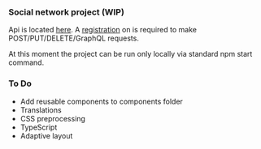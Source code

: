 ### Social network project (WIP)

Api is located <a href="https://social-network.samuraijs.com/docs">here</a>. A <a href="https://social-network.samuraijs.com/">registration</a> on  is required to make POST/PUT/DELETE/GraphQL requests.

At this moment the project can be run only locally via standard npm start command.

### To Do

* Add reusable components to components folder
* Translations
* CSS preprocessing
* TypeScript
* Adaptive layout
